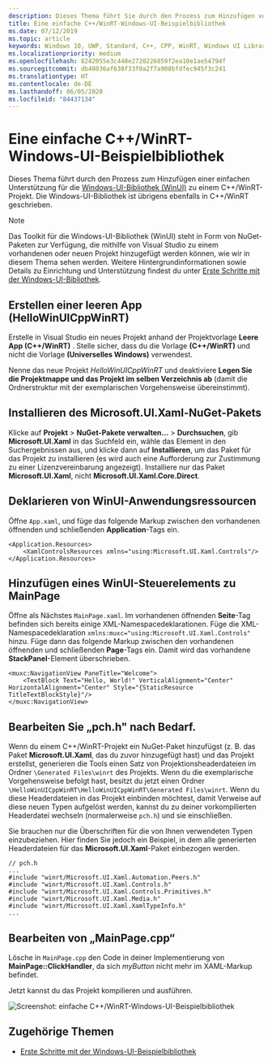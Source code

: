 ```yaml
---
description: Dieses Thema führt Sie durch den Prozess zum Hinzufügen von einfacher Unterstützung für WinUI innerhalb eines C++/WinRT-Projekts.
title: Eine einfache C++/WinRT-Windows-UI-Beispielbibliothek
ms.date: 07/12/2019
ms.topic: article
keywords: Windows 10, UWP, Standard, C++, CPP, WinRT, Windows UI Library, WinUI
ms.localizationpriority: medium
ms.openlocfilehash: 8242055e3c448e2720226859f2ea10e1ae54794f
ms.sourcegitcommit: db48036af630f33f0a2f7a908bfdfec945f3c241
ms.translationtype: HT
ms.contentlocale: de-DE
ms.lasthandoff: 06/05/2020
ms.locfileid: "84437134"
---
```

# <a name="a-simple-cwinrt-windows-ui-library-example"></a>Eine einfache C++/WinRT-Windows-UI-Beispielbibliothek

Dieses Thema führt durch den Prozess zum Hinzufügen einer einfachen Unterstützung für die [Windows-UI-Bibliothek (WinUI)](https://github.com/Microsoft/microsoft-ui-xaml) zu einem C++/WinRT-Projekt. Die Windows-UI-Bibliothek ist übrigens ebenfalls in C++/WinRT geschrieben.

> [!NOTE]
> Das Toolkit für die Windows-UI-Bibliothek (WinUI) steht in Form von NuGet-Paketen zur Verfügung, die mithilfe von Visual Studio zu einem vorhandenen oder neuen Projekt hinzugefügt werden können, wie wir in diesem Thema sehen werden. Weitere Hintergrundinformationen sowie Details zu Einrichtung und Unterstützung findest du unter [Erste Schritte mit der Windows-UI-Bibliothek](/uwp/toolkits/winui/getting-started).

## <a name="create-a-blank-app-hellowinuicppwinrt"></a>Erstellen einer leeren App (HelloWinUICppWinRT)

Erstelle in Visual Studio ein neues Projekt anhand der Projektvorlage **Leere App (C++/WinRT)** . Stelle sicher, dass du die Vorlage **(C++/WinRT)** und nicht die Vorlage **(Universelles Windows)** verwendest.

Nenne das neue Projekt *HelloWinUICppWinRT* und deaktiviere **Legen Sie die Projektmappe und das Projekt im selben Verzeichnis ab** (damit die Ordnerstruktur mit der exemplarischen Vorgehensweise übereinstimmt).

## <a name="install-the-microsoftuixaml-nuget-package"></a>Installieren des Microsoft.UI.Xaml-NuGet-Pakets

Klicke auf **Projekt** \> **NuGet-Pakete verwalten...** \> **Durchsuchen**, gib **Microsoft.UI.Xaml** in das Suchfeld ein, wähle das Element in den Suchergebnissen aus, und klicke dann auf **Installieren**, um das Paket für das Projekt zu installieren (es wird auch eine Aufforderung zur Zustimmung zu einer Lizenzvereinbarung angezeigt). Installiere nur das Paket **Microsoft.UI.Xaml**, nicht **Microsoft.UI.Xaml.Core.Direct**.

## <a name="declare-winui-application-resources"></a>Deklarieren von WinUI-Anwendungsressourcen

Öffne `App.xaml`, und füge das folgende Markup zwischen den vorhandenen öffnenden und schließenden **Application**-Tags ein.

```xaml
<Application.Resources>
    <XamlControlsResources xmlns="using:Microsoft.UI.Xaml.Controls"/>
</Application.Resources>
```

## <a name="add-a-winui-control-to-mainpage"></a>Hinzufügen eines WinUI-Steuerelements zu MainPage

Öffne als Nächstes `MainPage.xaml`. Im vorhandenen öffnenden **Seite**-Tag befinden sich bereits einige XML-Namespacedeklarationen. Füge die XML-Namespacedeklaration `xmlns:muxc="using:Microsoft.UI.Xaml.Controls"` hinzu. Füge dann das folgende Markup zwischen den vorhandenen öffnenden und schließenden **Page**-Tags ein. Damit wird das vorhandene **StackPanel**-Element überschrieben.

```xaml
<muxc:NavigationView PaneTitle="Welcome">
    <TextBlock Text="Hello, World!" VerticalAlignment="Center" HorizontalAlignment="Center" Style="{StaticResource TitleTextBlockStyle}"/>
</muxc:NavigationView>
```

## <a name="edit-pchh-as-necessary"></a>Bearbeiten Sie „pch.h" nach Bedarf.

Wenn du einem C++/WinRT-Projekt ein NuGet-Paket hinzufügst (z. B. das Paket **Microsoft.UI.Xaml**, das du zuvor hinzugefügt hast) und das Projekt erstellst, generieren die Tools einen Satz von Projektionsheaderdateien im Ordner `\Generated Files\winrt` des Projekts. Wenn du die exemplarische Vorgehensweise befolgt hast, besitzt du jetzt einen Ordner `\HelloWinUICppWinRT\HelloWinUICppWinRT\Generated Files\winrt`. Wenn du diese Headerdateien in das Projekt einbinden möchtest, damit Verweise auf diese neuen Typen aufgelöst werden, kannst du zu deiner vorkompilierten Headerdatei wechseln (normalerweise `pch.h`) und sie einschließen.

Sie brauchen nur die Überschriften für die von Ihnen verwendeten Typen einzubeziehen. Hier finden Sie jedoch ein Beispiel, in dem alle generierten Headerdateien für das **Microsoft.UI.Xaml**-Paket einbezogen werden.

```cppwinrt
// pch.h
...
#include "winrt/Microsoft.UI.Xaml.Automation.Peers.h"
#include "winrt/Microsoft.UI.Xaml.Controls.h"
#include "winrt/Microsoft.UI.Xaml.Controls.Primitives.h"
#include "winrt/Microsoft.UI.Xaml.Media.h"
#include "winrt/Microsoft.UI.Xaml.XamlTypeInfo.h"
...
```

## <a name="edit-mainpagecpp"></a>Bearbeiten von „MainPage.cpp“

Lösche in `MainPage.cpp` den Code in deiner Implementierung von **MainPage::ClickHandler**, da sich *myButton* nicht mehr im XAML-Markup befindet.

Jetzt kannst du das Projekt kompilieren und ausführen.

![Screenshot: einfache C++/WinRT-Windows-UI-Beispielbibliothek](images/winui.png)

## <a name="related-topics"></a>Zugehörige Themen
* [Erste Schritte mit der Windows-UI-Beispielbibliothek](/uwp/toolkits/winui/getting-started)